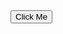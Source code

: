 <!DOCTYPE html>
<html lang="en">
<head>
    <meta charset="UTF-8">
    <meta name="viewport" content="width=device-width, initial-scale=1.0">
    <title>Simple Button</title>
</head>
<body>
    <!-- Simple Button -->
    <button>Click Me</button>
</body>
</
